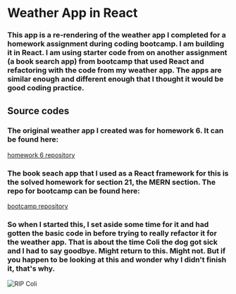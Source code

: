 # Weather App in React

### This app is a re-rendering of the weather app I completed for a homework assignment during coding bootcamp. I am building it in React. I am using starter code from on another assignment (a book search app) from bootcamp that used React and refactoring with the code from my weather app. The apps are similar enough and different enough that I thought it would be good coding practice. 

## Source codes

### The original weather app I created was for homework 6. It can be found here:
[homework 6 repository](https://github.com/bmalbright/Homework-6) 

### The book seach app that I used as a React framework for this is the solved homework for section 21, the MERN section. The repo for bootcamp can be found here:

[bootcamp repository](https://github.com/bmalbright/UTA-VIRT-FSF-FT-09-2021-U-LOL)


### So when I started this, I set aside some time for it and had gotten the basic code in before trying to really refactor it for the weather app. That is about the time Coli the dog got sick and I had to say goodbye. Might return to this. Might not. But if you happen to be looking at this and wonder why I didn't finish it, that's why. 

![RIP Coli](2021-01-01.jpg)